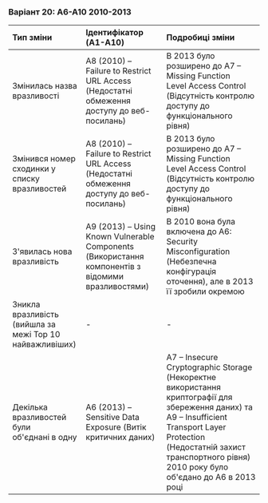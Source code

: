 ### Варіант 20: А6-А10 2010-2013

| Тип зміни | Ідентифікатор (A1-A10) | Подробиці зміни |
| :--- | :--- | :--- |
| Змінилась назва вразливості | A8 (2010) – Failure to Restrict URL Access (Недостатні обмеження </br>доступу до веб-посилань) | В 2013 було розширено до A7 – Missing Function </br>Level Access Control (Відсутність контролю доступу до функціонального рівня) |
| Змінився номер сходинки у </br>списку вразливостей | A8 (2010) – Failure to Restrict URL Access (Недостатні обмеження </br>доступу до веб-посилань) | В 2013 було розширено до A7 – Missing Function </br>Level Access Control (Відсутність контролю доступу до функціонального рівня) |
| З'явилась нова вразливість | A9 (2013) – Using Known Vulnerable Components (Використання компонентів з відомими вразливостями) | В 2010 вона була включена до A6: Security Misconfiguration (Небезпечна конфігурація оточення), але в 2013 її зробили окремою |
| Зникла вразливість (вийшла за </br>межі Top 10 найважливіших) | - | - |
| Декілька вразливостей були </br>об'єднані в одну | A6 (2013) – Sensitive Data Exposure (Витік критичних даних) | A7 – Insecure Cryptographic Storage (Некоректне використання криптографії для збереження даних) та A9 – Insufficient Transport Layer Protection (Недостатній захист транспортного рівня) 2010 року було об'єдано до А6 в 2013 році</br> |  